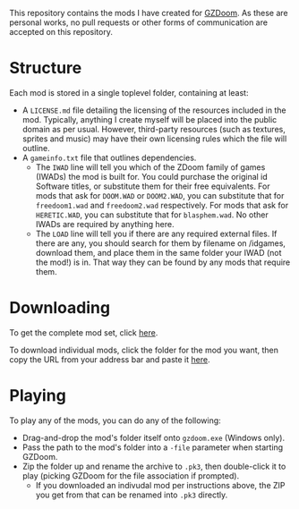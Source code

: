 This repository contains the mods I have created for [GZDoom](https://zdoom.org). As these are personal works, no pull requests or other forms of communication are accepted on this repository.

# Structure

Each mod is stored in a single toplevel folder, containing at least:
- A `LICENSE.md` file detailing the licensing of the resources included in the mod. Typically, anything I create myself will be placed into the public domain as per usual. However, third-party resources (such as textures, sprites and music) may have their own licensing rules which the file will outline.
- A `gameinfo.txt` file that outlines dependencies.
  - The `IWAD` line will tell you which of the ZDoom family of games (IWADs) the mod is built for. You could purchase the original id Software titles, or substitute them for their free equivalents. For mods that ask for `DOOM.WAD` or `DOOM2.WAD`, you can substitute that for `freedoom1.wad` and `freedoom2.wad` respectively. For mods that ask for `HERETIC.WAD`, you can substitute that for `blasphem.wad`. No other IWADs are required by anything here.
  - The `LOAD` line will tell you if there are any required external files. If there are any, you should search for them by filename on /idgames, download them, and place them in the same folder your IWAD (not the mod!) is in. That way they can be found by any mods that require them.

# Downloading

To get the complete mod set, click [here](https://github.com/andOlga/wads/archive/refs/heads/master.zip).

To download individual mods, click the folder for the mod you want, then copy the URL from your address bar and paste it [here](https://download-directory.github.io/).

# Playing

To play any of the mods, you can do any of the following:
- Drag-and-drop the mod's folder itself onto `gzdoom.exe` (Windows only).
- Pass the path to the mod's folder into a `-file` parameter when starting GZDoom.
- Zip the folder up and rename the archive to `.pk3`, then double-click it to play (picking GZDoom for the file association if prompted).
  - If you downloaded an indivudal mod per instructions above, the ZIP you get from that can be renamed into `.pk3` directly.  
